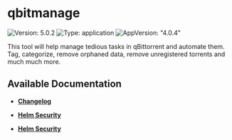 # qbitmanage

![Version: 5.0.2](https://img.shields.io/badge/Version-5.0.2-informational?style=flat-square) ![Type: application](https://img.shields.io/badge/Type-application-informational?style=flat-square) ![AppVersion: "4.0.4"](https://img.shields.io/badge/AppVersion-"4.0.4"-informational?style=flat-square)

This tool will help manage tedious tasks in qBittorrent and automate them. Tag, categorize, remove orphaned data, remove unregistered torrents and much much more.

## Available Documentation

- [**Changelog**](CHANGELOG)

- [**Helm Security**](container-security)

- [**Helm Security**](helm-security)

